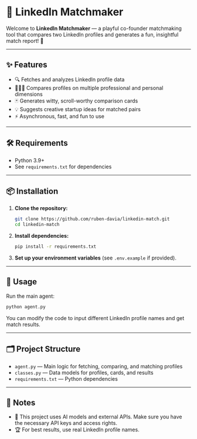 # 🤝 LinkedIn Matchmaker

Welcome to **LinkedIn Matchmaker** — a playful co-founder matchmaking tool that compares two LinkedIn profiles and generates a fun, insightful match report! 🚀

---

## ✨ Features

- 🔍 Fetches and analyzes LinkedIn profile data
- 🧑‍🤝‍🧑 Compares profiles on multiple professional and personal dimensions
- 🃏 Generates witty, scroll-worthy comparison cards
- 💡 Suggests creative startup ideas for matched pairs
- ⚡️ Asynchronous, fast, and fun to use

---

## 🛠️ Requirements

- Python 3.9+
- See `requirements.txt` for dependencies

---

## 📦 Installation

1. **Clone the repository:**
   ```bash
   git clone https://github.com/ruben-davia/linkedin-match.git
   cd linkedin-match
   ```
2. **Install dependencies:**
   ```bash
   pip install -r requirements.txt
   ```
3. **Set up your environment variables** (see `.env.example` if provided).

---

## 🚀 Usage

Run the main agent:

```bash
python agent.py
```

You can modify the code to input different LinkedIn profile names and get match results.

---

## 🗂️ Project Structure

- `agent.py` — Main logic for fetching, comparing, and matching profiles
- `classes.py` — Data models for profiles, cards, and results
- `requirements.txt` — Python dependencies

---

## 📝 Notes

- 🤖 This project uses AI models and external APIs. Make sure you have the necessary API keys and access rights.
- 🏆 For best results, use real LinkedIn profile names.
